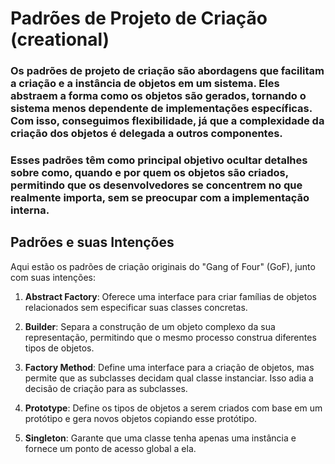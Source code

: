 # Padrões de Projeto de Criação (creational)

### Os **padrões de projeto de criação** são abordagens que facilitam a criação e a instância de objetos em um sistema. Eles abstraem a forma como os objetos são gerados, tornando o sistema menos dependente de implementações específicas. Com isso, conseguimos flexibilidade, já que a complexidade da criação dos objetos é delegada a outros componentes.

### Esses padrões têm como principal objetivo ocultar detalhes sobre **como**, **quando** e **por quem** os objetos são criados, permitindo que os desenvolvedores se concentrem no que realmente importa, sem se preocupar com a implementação interna.

## Padrões e suas Intenções
Aqui estão os padrões de criação originais do "Gang of Four" (GoF), junto com suas intenções:

1. **Abstract Factory**: Oferece uma interface para criar famílias de objetos relacionados sem especificar suas classes concretas.

2. **Builder**: Separa a construção de um objeto complexo da sua representação, permitindo que o mesmo processo construa diferentes tipos de objetos.

3. **Factory Method**: Define uma interface para a criação de objetos, mas permite que as subclasses decidam qual classe instanciar. Isso adia a decisão de criação para as subclasses.

4. **Prototype**: Define os tipos de objetos a serem criados com base em um protótipo e gera novos objetos copiando esse protótipo.

5. **Singleton**: Garante que uma classe tenha apenas uma instância e fornece um ponto de acesso global a ela.